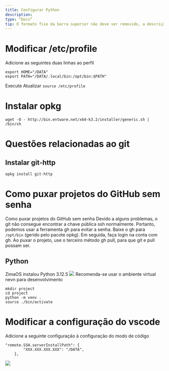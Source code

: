 ```yaml
---
title: Configurar Python
description:
type: “Docs”
tip: O formato fixo da barra superior não deve ser removido, a descrição é a descrição do artigo, se não preenchida, será cortada a primeira parte do conteúdo
---
```

# Modificar /etc/profile
Adicione as seguintes duas linhas ao perfil
```language
export HOME="/DATA"
export PATH="/DATA/.local/bin:/opt/bin:$PATH"
```
Execute Atualizar
`source /etc/profile`
# Instalar opkg
`wget -O - http://bin.entware.net/x64-k3.2/installer/generic.sh | /bin/sh`
# Questões relacionadas ao git
## Instalar git-http
`opkg install git-http`
# Como puxar projetos do GitHub sem senha
Como puxar projetos do GitHub sem senha
Devido a alguns problemas, o git não consegue encontrar a chave pública ssh normalmente. Portanto, podemos usar a ferramenta gh para evitar a senha.
Baixe o gh para `/opt/bin` (gerido pelo pacote opkg). Em seguida, faça login na conta com gh.
Ao puxar o projeto, use o terceiro método gh pull, para que git e pull possam ser.
## Python
ZimaOS instalou Python 3.12.5
![](https://manage.icewhale.io/api/static/docs/1727164432814_image.png)
Recomenda-se usar o ambiente virtual nevn para desenvolvimento
```language
mkdir project
cd project
python -m venv .
source ./bin/activate
```
# Modificar a configuração do vscode
Adicione a seguinte configuração à configuração do modo de código
```language
"remote.SSH.serverInstallPath": {
        "XXX.XXX.XXX.XXX": "/DATA",
    },
```
![](https://manage.icewhale.io/api/static/docs/1727164529080_image.png)
